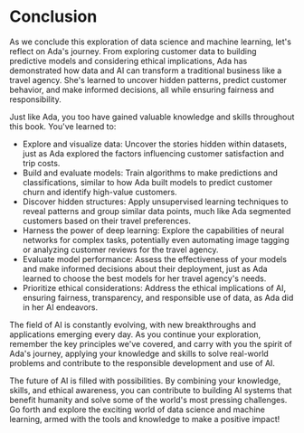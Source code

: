 # Conclusion

As we conclude this exploration of data science and machine learning, let's reflect on Ada's journey. From exploring customer data to building predictive models and considering ethical implications, Ada has demonstrated how data and AI can transform a traditional business like a travel agency. She's learned to uncover hidden patterns, predict customer behavior, and make informed decisions, all while ensuring fairness and responsibility.

Just like Ada, you too have gained valuable knowledge and skills throughout this book. You've learned to:

* Explore and visualize data: Uncover the stories hidden within datasets, just as Ada explored the factors influencing customer satisfaction and trip costs.
* Build and evaluate models: Train algorithms to make predictions and classifications, similar to how Ada built models to predict customer churn and identify high-value customers.
* Discover hidden structures: Apply unsupervised learning techniques to reveal patterns and group similar data points, much like Ada segmented customers based on their travel preferences.
* Harness the power of deep learning: Explore the capabilities of neural networks for complex tasks, potentially even automating image tagging or analyzing customer reviews for the travel agency.
* Evaluate model performance: Assess the effectiveness of your models and make informed decisions about their deployment, just as Ada learned to choose the best models for her travel agency's needs.
* Prioritize ethical considerations: Address the ethical implications of AI, ensuring fairness, transparency, and responsible use of data, as Ada did in her AI endeavors.

The field of AI is constantly evolving, with new breakthroughs and applications emerging every day. As you continue your exploration, remember the key principles we've covered, and carry with you the spirit of Ada's journey, applying your knowledge and skills to solve real-world problems and contribute to the responsible development and use of AI.

The future of AI is filled with possibilities. By combining your knowledge, skills, and ethical awareness, you can contribute to building AI systems that benefit humanity and solve some of the world's most pressing challenges. Go forth and explore the exciting world of data science and machine learning, armed with the tools and knowledge to make a positive impact!